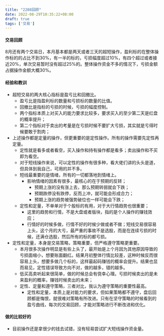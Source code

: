 ```yaml
---
title: "2208回顾"
date: 2022-08-29T10:35:22+08:00
draft: true
tags: ['交易']
---
```


#### 交易回顾

8月还有两个交易日，本月基本都是两天或者三天的超短操作，盈利标的在整体操作标的的占比不到30%，有一半的标的，亏损幅度超过10%，有四个超过或者接近20%，单次交易暂时没有超过25%的。整体操作资金不多的情况下，亏损金额占据操作金额大概30%。

#### 经验和教训
* 超短交易的两大核心指标是盈亏比和回撤比。
	* 盈亏比是指盈利标的数量和亏损标的数量的比值。
	* 回撤比是指标的亏损的时候，亏损的幅度控制。 
	* 两个指标本质上对买入的能力要求比较多，要求买入的至少第二天是红盘的概率提升；
	* 第二个指标对于卖出的考量是在亏损时候不要扩大亏损，其实就是亏得时候要敢于割肉；
* 上述操作都是定量的操作，但更重要的是定性操作。所有的操作需要先定性再定量。
	* 定性就是看多或者看空，买入操作和持有操作都是看多；卖出操作和不买即为看空。
	* 对于短线操作来说，可以定性的操作有很多种，看大佬们讲的头头是道，但具体到我自己，可用的并不多。
	* 短线最重要的是情绪，所有的一切都落地到情绪上。
		* 影响情绪的因素有很多，最核心的在于预期的反转；
			* 预期上涨的没有涨上去，那么预期转弱就会下跌；
			* 预期跌停没有跌停，反而上冲，就可能会形成合力；
			* 预期上涨的趋势被强势破位也一样可能会下跌；
	* 定性和定量，不单单对于个股标的有用，对于大行情趋势也很重要；
		* 这里的趋势和行情，不是大盘或者版块，指的是个人操作的赚钱效应；
		* 行情好的时候多做，行情不好的时候少做或者不做；短线交易很容易上头，这个月的大亏，最严重的事故不是选股，而是在连续亏损的时候，还满仓选股，然后所有的标的都亏损。
* 定性和定量，本身是交易策略，策略重要，但严格遵守策略更重要。
	* 本月很多次操作明显是有些上头了，最开始是上个月因为其他原因导致的亏损面缩小，想要账面翻红。结果月初整体行情比较差，这种时候反而很容易上头，想要多做几个标的，这样最起码赚钱的概率会提升。结果也显而易见，定性错误导致方向不对，做的越多，错的越多。
	* 低买高卖听起来很简单，做的时候总会有侥幸心理。亏损时候卖出的是未来盈利的概率，赚钱时候卖出的未来；
	* 定性、定量和遵守策略，三者对比，我认为遵守策略的重要性最高。
		* 定性和定量，本质上是对能力的要求，但如果策略都不遵守，盘后回顾都是悔恨，就很难对策略有所改进。只有在坚守策略的时候看到的盈亏曲线，每次的交易回顾，才能对策略进行不断改进和优化。

#### 做的比较好的
* 目前操作还是拿很少的钱去试错，没有轻易尝试扩大短线操作资金量。